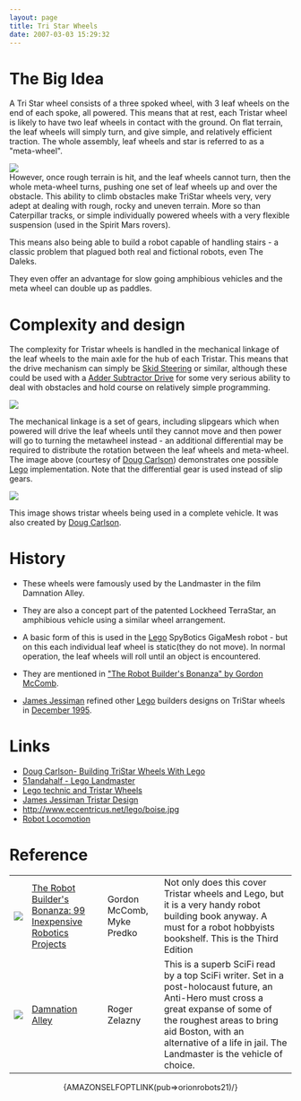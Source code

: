 ```yaml
---
layout: page
title: Tri Star Wheels
date: 2007-03-03 15:29:32
---
```

<h1 id="The_Big_Idea">The Big Idea</h1>
<p>A Tri Star wheel consists of a three spoked wheel, with 3 leaf wheels on the end of each spoke, all powered. This means that at rest, each Tristar wheel is likely to have two leaf wheels in contact with the ground. On flat terrain, the leaf wheels will simply turn, and give simple, and relatively efficient traction. The whole assembly, leaf wheels and star is referred to as a "meta-wheel".
</p>
<p><img class="img-responsive" src="image430"/>
<br/>However, once rough terrain is hit, and the leaf wheels cannot turn, then the whole meta-wheel turns, pushing one set of leaf wheels up and over the obstacle. This ability to climb obstacles make TriStar wheels very, very adept at dealing with rough, rocky and uneven terrain. More so than Caterpillar tracks, or simple individually powered wheels with a very flexible suspension (used in the Spirit Mars rovers).
</p>
<p>This means also being able to build a robot capable of handling stairs - a classic problem that plagued both real and fictional robots, even The Daleks.
</p>
<p>They even offer an advantage for slow going amphibious vehicles and the meta wheel can double up as paddles.
</p>
<h1 id="Complexity_and_design">Complexity and design</h1>
<p>The complexity for Tristar wheels is handled in the mechanical linkage of the leaf wheels to the main axle for the hub of each Tristar. This means that the drive mechanism can simply be <a class="wiki" href="/wiki/skid_steering.html" title="Skid Steering">Skid Steering</a> or similar, although these could be used with a <a class="wiki" href="/wiki/adder_subtractor_drive.html" title="Adder Subtractor Drive">Adder Subtractor Drive</a> for some very serious ability to deal with obstacles and hold course on relatively simple programming.
</p>
<p><img class="img-responsive" src="image431"/>
</p>
<p>The mechanical linkage is a set of gears, including slipgears which when powered will drive the leaf wheels until they cannot move and then power will go to turning the metawheel instead - an additional differential may be required to distribute the rotation between the leaf wheels and meta-wheel. The image above (courtesy of <a href="http://www.visi.com/~dc" rel="external" target="_blank">Doug Carlson</a>) demonstrates one possible <a class="wiki" href="/wiki/lego.html" title="The best known construction toy">Lego</a> implementation. Note that the differential gear is used instead of slip gears.
</p>
<p><img class="img-responsive" src="image433"/>
</p>
<p>This image shows tristar wheels being used in a complete vehicle. It was also created by <a href="http://www.visi.com/~dc" rel="external" target="_blank">Doug Carlson</a>.
</p>
<h1 id="History">History</h1>
<ul><li> These wheels were famously used by the Landmaster in the film Damnation Alley.
</li></ul><p>
</p>
<ul><li> They are also a concept part of the patented Lockheed TerraStar, an amphibious vehicle using a similar wheel arrangement.
</li></ul><p>
</p>
<ul><li> A basic form of this is used in the <a class="wiki" href="/wiki/lego.html" title="The best known construction toy">Lego</a> SpyBotics GigaMesh robot - but on this each individual leaf wheel is static(they do not move). In normal operation, the leaf wheels will roll until an object is encountered.
</li></ul><p>
</p>
<ul><li> They are mentioned in <a href="http://www.amazon.co.uk/gp/product/0830628002?ie=UTF8&amp;tag=orionrobots-21&amp;linkCode=as2&amp;camp=1634&amp;creative=6738&amp;creativeASIN=0830628002" rel="external" target="_blank">"The Robot Builder's Bonanza" by Gordon McComb</a>.
</li></ul><p>
</p>
<ul><li> <a class="wiki" href="/wiki/james_jessiman.html" title="James Jessiman">James Jessiman</a> refined other <a class="wiki" href="/wiki/lego.html" title="The best known construction toy">Lego</a> builders designs on TriStar wheels in <a href="http://www.eccentricus.net/lego/jessiman.html" rel="external" target="_blank">December 1995</a>.
</li></ul><h1 id="Links">Links</h1>
<ul><li> <a href="http://www.visi.com/~dc/" rel="external" target="_blank">Doug Carlson- Building TriStar Wheels With Lego</a>
</li><li> <a href="http://www.brickshelf.com/cgi-bin/gallery.cgi?f=191414" rel="external" target="_blank">51andahalf - Lego Landmaster</a>
</li><li> <a href="http://www.eccentricus.net/lego/" rel="external" target="_blank">Lego technic and Tristar Wheels</a>
</li><li> <a href="http://www.eccentricus.net/lego/jessiman.html" rel="external" target="_blank">James Jessiman Tristar Design</a>
</li><li> <a href="http://www.eccentricus.net/lego/boise.jpg" rel="external" target="_blank">http://www.eccentricus.net/lego/boise.jpg</a>
</li><li> <a class="wiki" href="/wiki/robot_locomotion.html" title="Robot Locomotion">Robot Locomotion</a>
</li></ul><p>
</p>
<h1 id="Reference">Reference</h1>
<table class="normal" id="fancytable_1"> <tr> <td class="odd"> <a class="internal" href="http://www.amazon.co.uk/gp/product/0071468935?ie=UTF8&amp;tag=orionrobots-21&amp;linkCode=as2&amp;camp=1634&amp;creative=6738&amp;creativeASIN=0071468935" target="_blank"> <img class="img-responsive" src="image429"/> </a> </td> <td class="odd"><a href="http://www.amazon.co.uk/gp/product/0071468935?ie=UTF8&amp;tag=orionrobots-21&amp;linkCode=as2&amp;camp=1634&amp;creative=6738&amp;creativeASIN=0071468935" rel="external" target="_blank">The Robot Builder's Bonanza: 99 Inexpensive Robotics Projects</a></td> <td class="odd"> Gordon McComb, Myke Predko </td> <td class="odd"> Not only does this cover Tristar wheels and Lego, but it is a very handy robot building book anyway. A must for a robot hobbyists bookshelf. This is the Third Edition<img class="img-responsive" height="1" src="http://www.assoc-amazon.co.uk/e/ir?t=orionrobots-21&amp;l=as2&amp;o=2&amp;a=0071468935" width="1"/> </td> </tr> <tr> <td class="even"> <a class="internal" href="http://www.amazon.co.uk/gp/product/0743413172?ie=UTF8&amp;tag=orionrobots-21&amp;linkCode=as2&amp;camp=1634&amp;creative=6738&amp;creativeASIN=0743413172" target="_blank"> <img class="img-responsive" src="image428"/> </a> </td> <td class="even"><a href="http://www.amazon.co.uk/gp/product/0743413172?ie=UTF8&amp;tag=orionrobots-21&amp;linkCode=as2&amp;camp=1634&amp;creative=6738&amp;creativeASIN=0743413172" rel="external" target="_blank">Damnation Alley</a></td> <td class="even"> Roger Zelazny </td> <td class="even"> This is a superb SciFi read by a top SciFi writer. Set in a post-holocaust future, an Anti-Hero must cross a great expanse of some of the roughest areas to bring aid Boston, with an alternative of a life in jail. The Landmaster is the vehicle of choice.<img class="img-responsive" height="1" src="http://www.assoc-amazon.co.uk/e/ir?t=orionrobots-21&amp;l=as2&amp;o=2&amp;a=0743413172" width="1"/> </td> </tr> </table>
<p>
</p>
<div align="center">{AMAZONSELFOPTLINK(pub=&gt;orionrobots21)/}</div>
